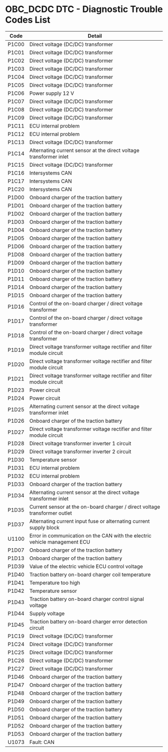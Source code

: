 # OBC_DCDC DTC - Diagnostic Trouble Codes List

| Code | Detail |
| - | - |
| P1C00 | Direct voltage (DC/DC) transformer |
| P1C01 | Direct voltage (DC/DC) transformer |
| P1C02 | Direct voltage (DC/DC) transformer |
| P1C03 | Direct voltage (DC/DC) transformer |
| P1C04 | Direct voltage (DC/DC) transformer |
| P1C05 | Direct voltage (DC/DC) transformer |
| P1C06 | Power supply 12 V |
| P1C07 | Direct voltage (DC/DC) transformer |
| P1C08 | Direct voltage (DC/DC) transformer |
| P1C09 | Direct voltage (DC/DC) transformer |
| P1C11 | ECU internal problem |
| P1C12 | ECU internal problem |
| P1C13 | Direct voltage (DC/DC) transformer |
| P1C14 | Alternating current sensor at the direct voltage transformer inlet |
| P1C15 | Direct voltage (DC/DC) transformer |
| P1C16 | Intersystems CAN |
| P1C17 | Intersystems CAN |
| P1C20 | Intersystems CAN |
| P1D00 | Onboard charger of the traction battery |
| P1D01 | Onboard charger of the traction battery |
| P1D02 | Onboard charger of the traction battery |
| P1D03 | Onboard charger of the traction battery |
| P1D04 | Onboard charger of the traction battery |
| P1D05 | Onboard charger of the traction battery |
| P1D06 | Onboard charger of the traction battery |
| P1D08 | Onboard charger of the traction battery |
| P1D09 | Onboard charger of the traction battery |
| P1D10 | Onboard charger of the traction battery |
| P1D11 | Onboard charger of the traction battery |
| P1D14 | Onboard charger of the traction battery |
| P1D15 | Onboard charger of the traction battery |
| P1D16 | Control of the on-board charger / direct voltage transformer |
| P1D17 | Control of the on-board charger / direct voltage transformer |
| P1D18 | Control of the on-board charger / direct voltage transformer |
| P1D19 | Direct voltage transformer voltage rectifier and filter module circuit |
| P1D20 | Direct voltage transformer voltage rectifier and filter module circuit |
| P1D21 | Direct voltage transformer voltage rectifier and filter module circuit |
| P1D23 | Power circuit |
| P1D24 | Power circuit |
| P1D25 | Alternating current sensor at the direct voltage transformer inlet |
| P1D26 | Onboard charger of the traction battery |
| P1D27 | Direct voltage transformer voltage rectifier and filter module circuit |
| P1D28 | Direct voltage transformer inverter 1 circuit |
| P1D29 | Direct voltage transformer inverter 2 circuit |
| P1D30 | Temperature sensor |
| P1D31 | ECU internal problem |
| P1D32 | ECU internal problem |
| P1D33 | Onboard charger of the traction battery |
| P1D34 | Alternating current sensor at the direct voltage transformer inlet |
| P1D35 | Current sensor at the on-board charger / direct voltage transformer outlet |
| P1D37 | Alternating current input fuse or alternating current supply block |
| U1100 | Error in communication on the CAN with the electric vehicle management ECU |
| P1D07 | Onboard charger of the traction battery |
| P1D13 | Onboard charger of the traction battery |
| P1D39 | Value of the electric vehicle ECU control voltage |
| P1D40 | Traction battery on-board charger coil temperature |
| P1D41 | Temperature too high |
| P1D42 | Temperature sensor |
| P1D43 | Traction battery on-board charger control signal voltage |
| P1D44 | Supply voltage |
| P1D45 | Traction battery on-board charger error detection circuit |
| P1C19 | Direct voltage (DC/DC) transformer |
| P1C24 | Direct voltage (DC/DC) transformer |
| P1C25 | Direct voltage (DC/DC) transformer |
| P1C26 | Direct voltage (DC/DC) transformer |
| P1C27 | Direct voltage (DC/DC) transformer |
| P1D46 | Onboard charger of the traction battery |
| P1D47 | Onboard charger of the traction battery |
| P1D48 | Onboard charger of the traction battery |
| P1D49 | Onboard charger of the traction battery |
| P1D50 | Onboard charger of the traction battery |
| P1D51 | Onboard charger of the traction battery |
| P1D52 | Onboard charger of the traction battery |
| P1D53 | Onboard charger of the traction battery |
| U1073 | Fault: CAN |
